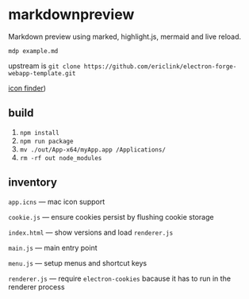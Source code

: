 # **m**ark**d**own**p**review

Markdown preview using marked, highlight.js, mermaid and live reload.

`mdp example.md`

upstream is `git clone https://github.com/ericlink/electron-forge-webapp-template.git`

[icon finder](https://www.easyicon.net/language.en/))

## build
1. `npm install`
1. `npm run package`
1. `mv ./out/App-x64/myApp.app /Applications/`
1. `rm -rf out node_modules`

## inventory

`app.icns` &mdash; mac icon support

`cookie.js` &mdash; ensure cookies persist by flushing cookie storage

`index.html` &mdash; show versions and load `renderer.js`

`main.js` &mdash; main entry point

`menu.js` &mdash; setup menus and shortcut keys

`renderer.js` &mdash; require `electron-cookies` bacause it has to run in the renderer process
